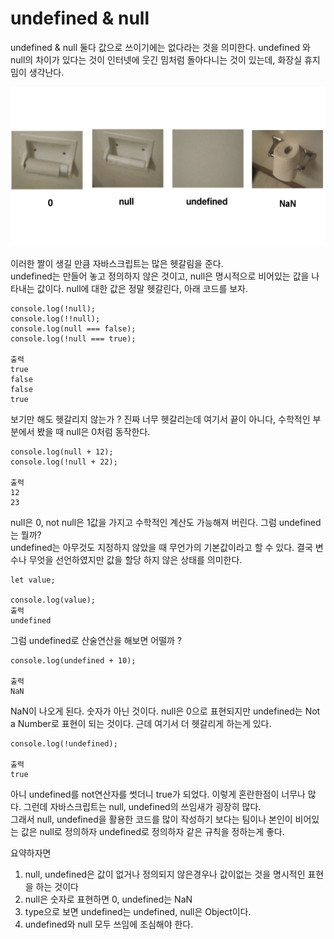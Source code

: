 # undefined & null

undefined & null 둘다 값으로 쓰이기에는 없다라는 것을 의미한다. undefined 와 null의 차이가 있다는 것이 인터넷에 웃긴 밈처럼 돌아다니는 것이 있는데, 화장실 휴지밈이 생각난다.

![undefined & null](https://github.com/MyoungSeob-Pohang/daily-TIL/blob/main/Javascript/image/null.png)

이러한 짤이 생길 만큼 자바스크립트는 많은 헷갈림을 준다.  
undefined는 만들어 놓고 정의하지 않은 것이고, null은 명시적으로 비어있는 값을 나타내는 값이다. null에 대한 값은 정말 헷갈린다, 아래 코드를 보자.

```
console.log(!null);
console.log(!!null);
console.log(null === false);
console.log(!null === true);

출력
true
false
false
true
```

보기만 해도 헷갈리지 않는가 ? 진짜 너무 헷갈리는데 여기서 끝이 아니다, 수학적인 부분에서 봤을 때 null은 0처럼 동작한다.

```
console.log(null + 12);
console.log(!null + 22);

출력
12
23
```

null은 0, not null은 1값을 가지고 수학적인 계산도 가능해져 버린다. 그럼 undefined는 뭘까?  
undefined는 아무것도 지정하지 않았을 때 무언가의 기본값이라고 할 수 있다. 결국 변수나 무엇을 선언하였지만 값을 할당 하지 않은 상태를 의미한다.

```
let value;

console.log(value);
출력
undefined
```

그럼 undefined로 산술연산을 해보면 어떨까 ?

```
console.log(undefined + 10);

출력
NaN
```

NaN이 나오게 된다. 숫자가 아닌 것이다. null은 0으로 표현되지만 undefined는 Not a Number로 표현이 되는 것이다. 근데 여기서 더 헷갈리게 하는게 있다.

```
console.log(!undefined);

출력
true
```

아니 undefined를 not연산자를 썻더니 true가 되었다. 이렇게 혼란한점이 너무나 많다. 그런데 자바스크립트는 null, undefined의 쓰임새가 굉장히 많다.  
그래서 null, undefined을 활용한 코드를 많이 작성하기 보다는 팀이나 본인이 비어있는 값은 null로 정의하자 undefined로 정의하자 같은 규칙을 정하는게 좋다.

요약하자면

1. null, undefined은 값이 없거나 정의되지 않은경우나 값이없는 것을 명시적인 표현을 하는 것이다
2. null은 숫자로 표현하면 0, undefined는 NaN
3. type으로 보면 undefined는 undefined, null은 Object이다.
4. undefined와 null 모두 쓰임에 조심해야 한다.
